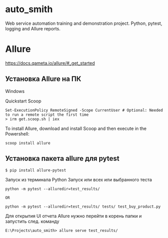 # auto_smith
Web service automation training and demonstration project. Python, pytest, logging and Allure reports.



# Allure
https://docs.qameta.io/allure/#_get_started

## Установка Allure на ПК
Windows

Quickstart Scoop
```
Set-ExecutionPolicy RemoteSigned -Scope CurrentUser # Optional: Needed to run a remote script the first time
> irm get.scoop.sh | iex
```
To install Allure, download and install Scoop and then execute in the Powershell:
```
scoop install allure
```


## Установка пакета allure для pytest
```
$ pip install allure-pytest 
```

Запуск из терминала Python
Запуск или всех или выбранного теста
```
python -m pytest --alluredir=test_results/

OR

python -m pytest --alluredir=test_results/ tests/ test_buy_product.py
```
Для открытия UI отчета Allure 
нужно перейти в корень папки и запустить след. команду
```
E:\Projects\auto_smith> allure serve test_results/
```
